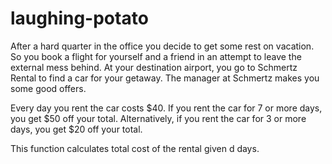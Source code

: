 # laughing-potato

After a hard quarter in the office you decide to get some rest on vacation. So you book a flight for yourself and a friend in an attempt to leave the external mess behind. At your destination airport, you go to Schmertz Rental to find a car for your getaway. The manager at Schmertz makes you some good offers.

Every day you rent the car costs $40. If you rent the car for 7 or more days, you get $50 off your total. Alternatively, if you rent the car for 3 or more days, you get $20 off your total.

This function calculates total cost of the rental given d days.
